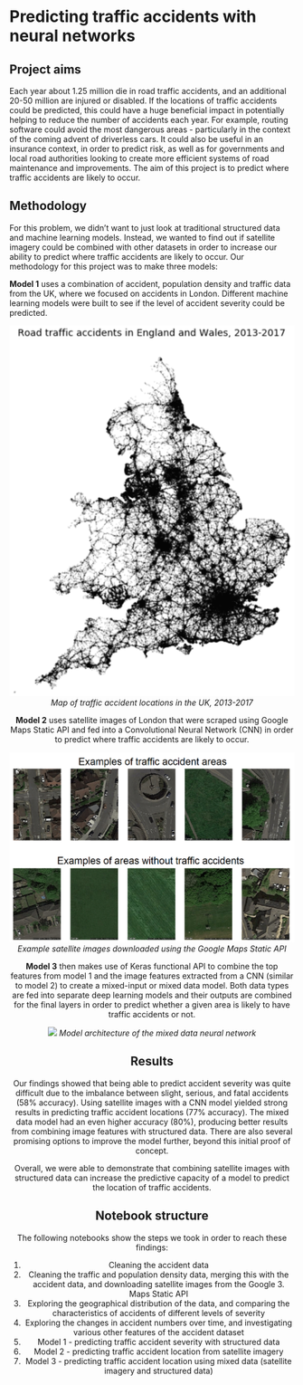 # Predicting traffic accidents with neural networks

## Project aims
Each year about 1.25 million die in road traffic accidents, and an additional 20-50 million are injured or disabled. If the locations of traffic accidents could be predicted, this could have a huge beneficial impact in potentially helping to reduce the number of accidents each year. For example, routing software could avoid the most dangerous areas - particularly in the context of the coming advent of driverless cars. It could also be useful in an insurance context, in order to predict risk, as well as for governments and local road authorities looking to create more efficient systems of road maintenance and improvements. The aim of this project is to predict where traffic accidents are likely to occur.


## Methodology
For this problem, we didn’t want to just look at traditional structured data and machine learning models. Instead, we wanted to find out if satellite imagery could be combined with other datasets in order to increase our ability to predict where traffic accidents are likely to occur. Our methodology for this project was to make three models:

**Model 1** uses a combination of accident, population density and traffic data from the UK, where we focused on accidents in London.  Different machine learning models were built to see if the level of accident severity could be predicted.  

<center><img src='model1_accident_locations.png'>
<i>Map of traffic accident locations in the UK, 2013-2017</i>
    
**Model 2** uses satellite images of London that were scraped using Google Maps Static API and fed into a Convolutional Neural Network (CNN) in order to predict where traffic accidents are likely to occur.

<center><img src='model2_satellite_image_examples.png'>
<i>Example satellite images downloaded using the Google Maps Static API</i>

**Model 3** then makes use of Keras functional API to combine the top features from model 1 and the image features extracted from a CNN (similar to model 2) to create a mixed-input or mixed data model. Both data types are fed into separate deep learning models and their outputs are combined for the final layers in order to predict whether a given area is likely to have traffic accidents or not. 

<center><img src='mixed_model3_v3'>
<i>Model architecture of the mixed data neural network</i>
    

## Results

Our findings showed that being able to predict accident severity was quite difficult due to the imbalance between slight, serious, and fatal accidents (58% accuracy).  Using satellite images with a CNN model yielded strong results in predicting traffic accident locations (77% accuracy). The mixed data model had an even higher accuracy (80%), producing better results from combining image features with structured data. There are also several promising options to improve the model further, beyond this initial proof of concept.

Overall, we were able to demonstrate that combining satellite images with structured data can increase the predictive capacity of a model to predict the location of traffic accidents.


## Notebook structure

The following notebooks show the steps we took in order to reach these findings:
1. Cleaning the accident data
2. Cleaning the traffic and population density data, merging this with the accident data, and downloading satellite images from the Google 3. Maps Static API
4. Exploring the geographical distribution of the data, and comparing the characteristics of accidents of different levels of severity
5. Exploring the changes in accident numbers over time, and investigating various other features of the accident dataset
6. Model 1 - predicting traffic accident severity with structured data
7. Model 2 - predicting traffic accident location from satellite imagery
8. Model 3 - predicting traffic accident location using mixed data (satellite imagery and structured data)